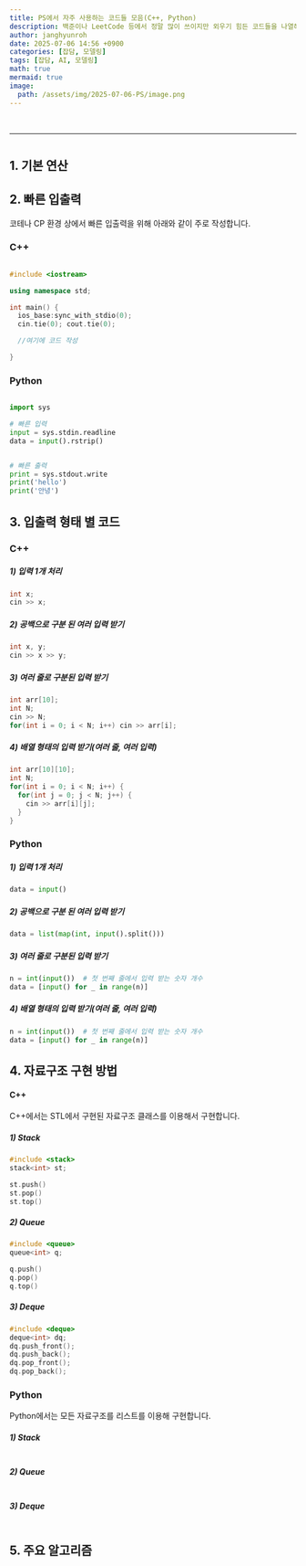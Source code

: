 ```yaml
---
title: PS에서 자주 사용하는 코드들 모음(C++, Python)
description: 백준이나 LeetCode 등에서 정말 많이 쓰이지만 외우기 힘든 코드들을 나열해보았습니다. 
author: janghyunroh
date: 2025-07-06 14:56 +0900
categories: [잡담, 모델링]
tags: [잡담, AI, 모델링]
math: true
mermaid: true
image: 
  path: /assets/img/2025-07-06-PS/image.png
---
```


 &nbsp;

---

# 
## 1. 기본 연산





## 2. 빠른 입출력

코테나 CP 환경 상에서 빠른 입출력을 위해 아래와 같이 주로 작성합니다. 

### C++
```c++

#include <iostream>

using namespace std;

int main() {
  ios_base:sync_with_stdio(0);
  cin.tie(0); cout.tie(0);

  //여기에 코드 작성

}
```

### Python
```python

import sys

# 빠른 입력
input = sys.stdin.readline
data = input().rstrip()


# 빠른 출력
print = sys.stdout.write
print('hello')
print('안녕')
```

## 3. 입출력 형태 별 코드

### C++

##### 1) 입력 1개 처리
```c++
int x;
cin >> x;
```

##### 2) 공백으로 구분 된 여러 입력 받기
```c++
int x, y;
cin >> x >> y;
```

##### 3) 여러 줄로 구분된 입력 받기
```c++
int arr[10];
int N;
cin >> N;
for(int i = 0; i < N; i++) cin >> arr[i];
```

##### 4) 배열 형태의 입력 받기(여러 줄, 여러 입력)
```c++
int arr[10][10];
int N;
for(int i = 0; i < N; i++) {
  for(int j = 0; j < N; j++) {
    cin >> arr[i][j];
  }
}
```

### Python

##### 1) 입력 1개 처리
```python
data = input()
```

##### 2) 공백으로 구분 된 여러 입력 받기
```python
data = list(map(int, input().split()))
```

##### 3) 여러 줄로 구분된 입력 받기
```python
n = int(input())  # 첫 번째 줄에서 입력 받는 숫자 개수
data = [input() for _ in range(n)]
```

##### 4) 배열 형태의 입력 받기(여러 줄, 여러 입력)
```python
n = int(input())  # 첫 번째 줄에서 입력 받는 숫자 개수
data = [input() for _ in range(n)]
```

## 4. 자료구조 구현 방법

#### C++

C++에서는 STL에서 구현된 자료구조 클래스를 이용해서 구현합니다. 

##### 1) Stack
```c++
#include <stack>
stack<int> st;

st.push()
st.pop()
st.top()

```

##### 2) Queue
```c++
#include <queue>
queue<int> q;

q.push()
q.pop()
q.top()
```

##### 3) Deque
```c++
#include <deque>
deque<int> dq;
dq.push_front();
dq.push_back();
dq.pop_front();
dq.pop_back();

```


### Python

Python에서는 모든 자료구조를 리스트를 이용해 구현합니다. 

##### 1) Stack

```python
```

##### 2) Queue

```python
```
##### 3) Deque
```python
```

## 5. 주요 알고리즘

## 
